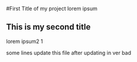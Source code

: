 #First Title of my project
lorem ipsum 


## This is my second title
lorem ipsum2 1



some lines update this file after updating in ver bad